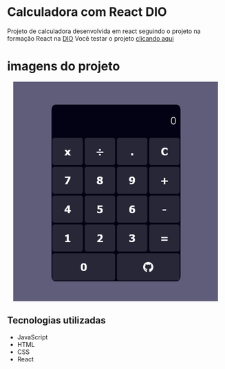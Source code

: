 # Calculadora com React DIO

Projeto de calculadora desenvolvida em react seguindo o projeto na formação React na [DIO](https://dio.me/sign-up?ref=9RS1X8XBOV)
Você testar o projeto [clicando aqui](https://calculadora-react-martvie.vercel.app/)

# imagens do projeto
<p align="center">
<img src="./images/screenshot.png">
</p>


## Tecnologias utilizadas

* JavaScript
* HTML
* CSS
* React

